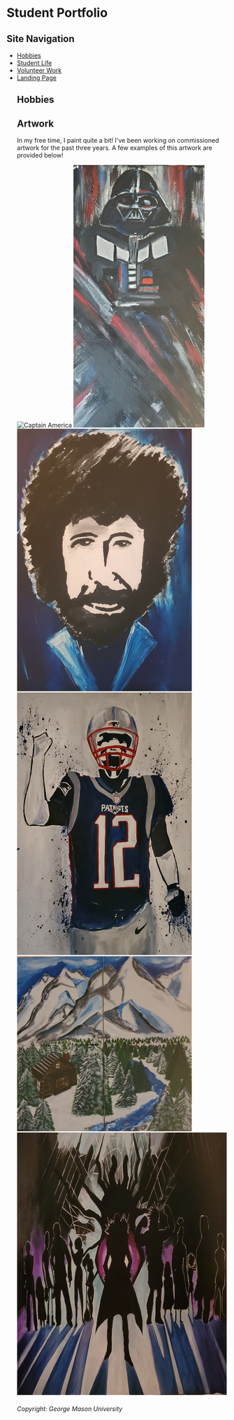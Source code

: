 
<body>
<h1> Student Portfolio </h1>
  <h2> Site Navigation </h2>
<nav>
    <ul>
     <li><a href="https://mswartze-creator.github.io/Hobbies/">Hobbies</a>
      <li><a href="https://mswartze-creator.github.io/Student-Life/">Student Life</a>
      <li><a href="https://mswartze-creator.github.io/Volunteer-Work/">Volunteer Work</a>
      <li><a href="https://mswartze-creator.github.io/Student-Portfolio/">Landing Page</a>

<h1>Hobbies</h1>

<h2>Artwork</h2>
<p> In my free time, I paint quite a bit! I've been working on commissioned artwork for the past three years. A few examples of this artwork are provided below!</p>

<picture> <img src="20200703_180739.jpg" alt="Captain America" width="600" height="500"> </picture>
<picture> <img src="20200720_115108.jpg" alt="Darth Vader" width="300" height="600"> </picture>
<picture> <img src="20200720_115150.jpg" alt="Bob Ross Speed Paint" width="400" height="600"> </picture>
<picture> <img src="20200720_115330.jpg" alt="Tom Brady" width="400" height="600"> </picture>
<picture> <img src="20200720_115257.jpg" alt="Mountains" width="400" height="400"> </picture>
<picture> <img src="20200720_115459.jpg" alt="Commission" width="750" height="600"> </picture>

<footer> <h6> Copyright: George Mason University </h6> </footer>

